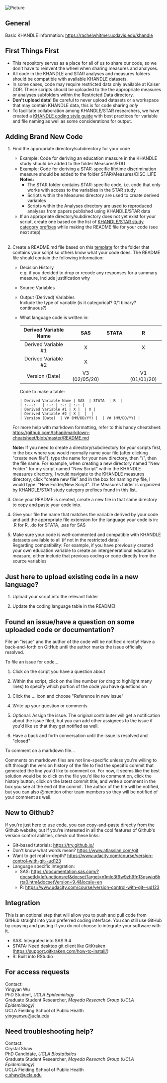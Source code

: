 ![Picture](https://lh3.googleusercontent.com/A6qdMRZqcRQg9ooQl_pAmbKn_dM660Kyljj3gZxa8mSiUGQTwyKO2GEye1u1O1sUWwQhpT-j8pSC1ThT0y7sHLIBrkiSgg8RtmMP4qW_mbBxT9whk1aZzMw_bu1GGNxl5Lg_RINiFXOxGYQanYcgwNIAaO5rAjLWEOVY2CjgRzx90mTqd2dve_btYv648i6DxtSWt7nqakk7f8vGd59UhEb0BleGnKAnFTiXaLkVHbOB64_CZsbnqqh6ttX2-ivV82zTqlQTJ_UxXDk_nALt32ROy-sZU9HBzaspdYNpB7Y66MuG-5elciqRkWFlBAmtxloObkIkHav4ccMMvfP_3BfwlSaR3Wxc6V2eqZ_oFWj3UbvOfaG52FQTD9eGmlIBdjtoRvDoxaFCRlKUS_-7l2MbVsZ3wjkST5Oj46Hm_L3piZEMLUmuZ2xkuvMvaprBwmIgKmhkJ0G6Ii4etvnDPmbdNXw1Qysx2H2lURVRkcAHm9WPZSC9wI_CcnIKIGncNdt-Dd5wRPKMACCW7F0veycjtRHTM8FYPuxnyA7qOaspTT8NjSEZecSPpXNxHk-NIauqbQJ3jJYmBorzI8ha1JNWHC9Y8sRCsxrzWCe3HkBILSxH8d7fixY9PIxDFMNyki_iTebDP2vzTFH7xDMmK8sIof7bI7Lgd1_o4saQ3cMOlZLexBw3PAlFDPG1XXrO29uE3Cea1yHqznd64IOW7m9g1OUra6Ie2wrZs4CzeS0CbXInuQ=w705-h166-no)

## General
Basic KHANDLE information: https://rachelwhitmer.ucdavis.edu/khandle

## First Things First
* This repository serves as a place for all of us to share our code, so we don't have to reinvent the wheel when sharing measures and analyses.
* All code in the KHANDLE and STAR analyses and measures folders should be compatible with available KHANDLE datasets.
* In some cases, code may require restricted data only available at Kaiser DOR. These scripts should be uploaded to the the appropriate measures or analyses subfolders within the Restricted Data directory. 
* **Don't upload data!** Be careful to never upload datasets or a workspace that may contain KHANDLE data, this is for code sharing _only_
* To facilitate collaboration among KHANDLE/STAR researchers, we have created a [KHANDLE coding style guide](KHANDLE_style_guide.md) with best practices for variable and file naming as well as some considerations for output.

## Adding Brand New Code
1. Find the appropriate directory/subdirectory for your code
   * Example:  Code for deriving an education measure in the KHANDLE study should be added to the folder Measures/EDU
   * Example:  Code for deriving a STAR-specific lifetime discrimination measure should be added to the folder STAR/Measures/DISC_LIFE <br> 
   **Notes:**  
     * The STAR folder contains STAR-specific code, i.e. code that only works with access to the variables in the STAR study
     * Scripts within the Measures directory are used to create derived variables
     * Scripts within the Analyses directory are used to reproduced analyses from papers published using KHANDLE/STAR data
   * If an appropriate directory/subdirectory does not yet exist for your script, create one based on the list of [KHANDLE/STAR study category prefixes](prefix_list.md) while making the README file for your code (see next step)
   <br>
2. Create a README.md file based on this [template](example_README_template.md) for the folder that contains your script so others know what your code does.  The README file should contain the following information: 
   * Decision History<br>
     e.g. if you decided to drop or recode any responses for a summary measure, include justification why
   * Source Variables
   * Output (Derived) Variables<br>
  	  Include the type of variable (is it categorical? 0/1 binary? continuous?)
   * What language code is written in:
     
      | Derived Variable Name | SAS  | STATA  | R  |
      | :---:   | :-: | :-: | :-: |
      | Derived Variable #1 | X |  | X |
      | Derived Variable #2 | X |  |  |
      | Version (Date)  | V3 (02/05/20) |  | V1 (01/01/20) |
    
      Code to make a table:
      ```
      | Derived Variable Name | SAS  | STATA  | R  |
      | :---:   | :-: | :-: | :-: |
      | Derived Variable #1 | X |  | X |
      | Derived Variable #2 | X |  |  |
      | Version (Date)  | V# (MM/DD/YY) |  | V# (MM/DD/YY) |
  
    For more help with markdown formatting, refer to this handy cheatsheet:  
    https://github.com/tchapi/markdown-cheatsheet/blob/master/README.md
    
    **Note:** If you need to create a directory/subdirectory for your scripts first, in the box where you would normally name your file (after clicking "create new file"), type the name for your new directory, then "/", then the file name.  For example, when creating a new directory named "New Folder" for my script named "New Script" within the KHANDLE measures directory, I would navigate to the KHANDLE measures directory, click "create new file" and in the box for naming my file, I would type: "New Folder/New Script". The Measures folder is organized by KHANDLE/STAR study category prefixes found in this [list](prefix_list.md).
  
  3. Once your README is created, create a new file in that same directory to copy and paste your code into.
  
  4. Give your file the name that matches the variable derived by your code and add the appropriate file extension for the language your code is in: .R for R, .do for STATA, .sas for SAS

  5. Make sure your code is well-commented and compatible with KHANDLE datasets available to all (if not in the restricted data)<br>
      Regarding compatibility: For example, if you have previously created your own education variable to create an intergenerational education measure, either include that previous coding or code directly from the source variables

## Just here to upload existing code in a new language?
  1. Upload your script into the relevant folder 
  
  2. Update the coding language table in the README!

## Found an issue/have a question on some uploaded code or documentation?
File an "issue" and the author of the code will be notified directly!  Have a back-and-forth on GitHub until the author marks the issue officially resolved.  

To file an issue for code...

  1. Click on the script you have a question about
  
  2. Within the script, click on the line number (or drag to highlight many lines) to specify which portion of the code you have questions on
  
  3. Click the ... icon and choose "Reference in new issue"
  
  4. Write up your question or comments
  
  5. Optional:  Assign the issue.  The original contributer will get a notification about the issue filed, but you can add other assignees to the issue if you'd like so that they get notified as well.
  
  6. Have a back and forth conversation until the issue is resolved and "closed"

To comment on a markdown file...<br> 

Comments on markdown files are not line-specific unless you're willing to sift through the version history of the file to find the specific commit that generated the line you'd like to comment on.  For now, it seems like the best solution would be to click on the file you'd like to comment on, click the history button, click on the latest commit title, and write a comment in the box you see at the end of the commit.  The author of the file will be notified, but you can also @mention other team members so they will be notified of your comment as well.

## New to Github?
If you're just here to use code, you can copy-and-paste directly from the Github website; but if you're interested in all the cool features of Github's version control abilities, check out these links:
* Git-based tutorials: https://try.github.io/
* Don't know what words mean? https://www.atlassian.com/git
* Want to get real in-depth? https://www.udacity.com/course/version-control-with-git--ud123
* Language specific integration:
  * SAS: https://documentation.sas.com/?docsetId=lefunctionsref&docsetTarget=n1mlc3f9w9zh9fn13qswiq6hrta0.htm&docsetVersion=9.4&locale=en
  * R: https://www.udacity.com/course/version-control-with-git--ud123

## Integration
This is an optional step that will allow you to push and pull code from GitHub straight into your preferred coding interface.  You can still use GitHub by copying and pasting if you do not choose to integrate your software with it.
* SAS:  Integrated into SAS 9.4
* STATA:  Need desktop git client like GitKraken (https://support.gitkraken.com/how-to-install/)
* R:  Built into RStudio

## For access requests
Contact:<br>
Yingyan Wu<br>
PhD Student, *UCLA Epidemiology*<br>
Graduate Student Researcher, *Mayeda Research Group (UCLA Epidemiology)*<br>
UCLA Fielding School of Public Health<br>
yingyanwu@ucla.edu

## Need troubleshooting help?
Contact:<br>
Crystal Shaw<br>
PhD Candidate, *UCLA Biostatistics*<br>
Graduate Student Researcher, *Mayeda Research Group (UCLA Epidemiology)*<br>
UCLA Fielding School of Public Health<br>
c.shaw@ucla.edu

